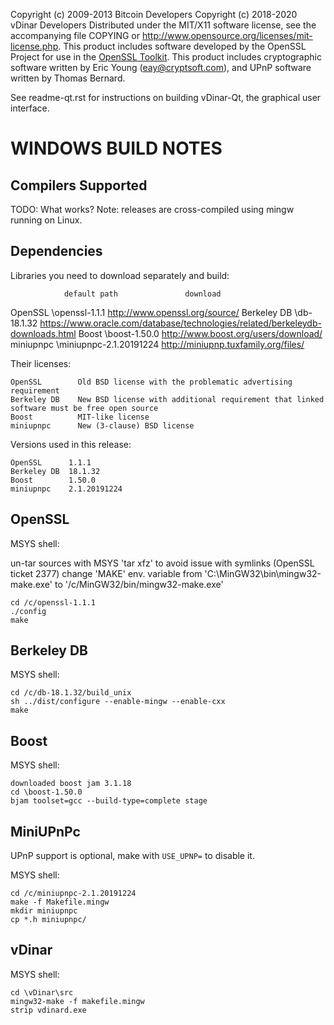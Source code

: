 Copyright (c) 2009-2013 Bitcoin Developers
Copyright (c) 2018-2020 vDinar Developers
Distributed under the MIT/X11 software license, see the accompanying
file COPYING or http://www.opensource.org/licenses/mit-license.php.
This product includes software developed by the OpenSSL Project for use in the [OpenSSL Toolkit](http://www.openssl.org/). This product includes
cryptographic software written by Eric Young ([eay@cryptsoft.com](mailto:eay@cryptsoft.com)), and UPnP software written by Thomas Bernard.

See readme-qt.rst for instructions on building vDinar-Qt, the
graphical user interface.

WINDOWS BUILD NOTES
===================

Compilers Supported
-------------------
TODO: What works?
Note: releases are cross-compiled using mingw running on Linux.


Dependencies
------------
Libraries you need to download separately and build:

                default path               download
OpenSSL         \openssl-1.1.1             http://www.openssl.org/source/
Berkeley DB     \db-18.1.32                https://www.oracle.com/database/technologies/related/berkeleydb-downloads.html
Boost           \boost-1.50.0              http://www.boost.org/users/download/
miniupnpc       \miniupnpc-2.1.20191224    http://miniupnp.tuxfamily.org/files/

Their licenses:

	OpenSSL        Old BSD license with the problematic advertising requirement
	Berkeley DB    New BSD license with additional requirement that linked software must be free open source
	Boost          MIT-like license
	miniupnpc      New (3-clause) BSD license

Versions used in this release:

	OpenSSL      1.1.1
	Berkeley DB  18.1.32
	Boost        1.50.0
	miniupnpc    2.1.20191224


OpenSSL
-------
MSYS shell:

un-tar sources with MSYS 'tar xfz' to avoid issue with symlinks (OpenSSL ticket 2377)
change 'MAKE' env. variable from 'C:\MinGW32\bin\mingw32-make.exe' to '/c/MinGW32/bin/mingw32-make.exe'

	cd /c/openssl-1.1.1
	./config
	make

Berkeley DB
-----------
MSYS shell:

	cd /c/db-18.1.32/build_unix
	sh ../dist/configure --enable-mingw --enable-cxx
	make

Boost
-----
MSYS shell:

	downloaded boost jam 3.1.18
	cd \boost-1.50.0
	bjam toolset=gcc --build-type=complete stage

MiniUPnPc
---------
UPnP support is optional, make with `USE_UPNP=` to disable it.

MSYS shell:

	cd /c/miniupnpc-2.1.20191224
	make -f Makefile.mingw
	mkdir miniupnpc
	cp *.h miniupnpc/

vDinar
-------
MSYS shell:

	cd \vDinar\src
	mingw32-make -f makefile.mingw
	strip vdinard.exe
